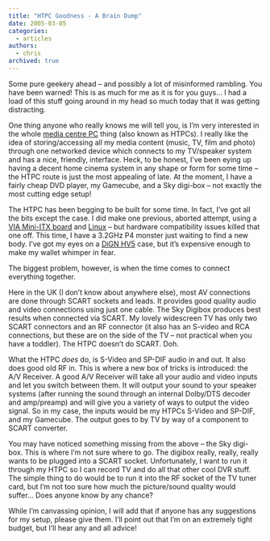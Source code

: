 ```yaml
---
title: "HTPC Goodness - A Brain Dump"
date: 2005-03-05
categories:
  - articles
authors:
  - chris
archived: true
---
```


Some pure geekery ahead – and possibly a lot of misinformed rambling. You have been warned! This is as much for me as it is for you guys… I had a load of this stuff going around in my head so much today that it was getting distracting.

One thing anyone who really knows me will tell you, is I’m very interested in the whole [media centre PC](https://web.archive.org/web/20060422031010/http://www.microsoft.com/uk/windowsxp/mediacenter/default.mspx) thing (also known as HTPCs). I really like the idea of storing/accessing all my media content (music, TV, film and photo) through one networked device which connects to my TV/speaker system and has a nice, friendly, interface. Heck, to be honest, I’ve been eying up having a decent home cinema system in any shape or form for some time – the HTPC route is just the most appealing of late. At the moment, I have a fairly cheap DVD player, my Gamecube, and a Sky digi-box – not exactly the most cutting edge setup!

The HTPC has been begging to be built for some time. In fact, I’ve got all the bits except the case. I did make one previous, aborted attempt, using a [VIA Mini-ITX board](http://www.mini-itx.com/) and [Linux](https://web.archive.org/web/20060422031010/http://www.epiawiki.org/wiki/tiki-index.php?page=EpiaHowto) – but hardware compatibility issues killed that one off. This time, I have a 3.2GHz P4 monster just waiting to find a new body. I’ve got my eyes on a [DiGN HV5](https://web.archive.org/web/20060422031010/http://www.iuneed.com/hv5.html) case, but it’s expensive enough to make my wallet whimper in fear.

The biggest problem, however, is when the time comes to connect everything together.

Here in the UK (I don’t know about anywhere else), most AV connections are done through SCART sockets and leads. It provides good quality audio and video connections using just one cable. The Sky Digibox produces best results when connected via SCART. My lovely widescreen TV has only two SCART connectors and an RF connector (it also has an S-video and RCA connections, but these are on the side of the TV – not practical when you have a toddler). The HTPC doesn’t do SCART. Doh.

What the HTPC _does_ do, is S-Video and SP-DIF audio in and out. It also does good old RF in. This is where a new box of tricks is introduced: the A/V Receiver. A good A/V Receiver will take all your audio and video inputs and let you switch between them. It will output your sound to your speaker systems (after running the sound through an internal Dolby/DTS decoder and amp/preamp) and will give you a variety of ways to output the video signal. So in my case, the inputs would be my HTPCs S-Video and SP-DIF, and my Gamecube. The output goes to by TV by way of a component to SCART converter.

You may have noticed something missing from the above – the Sky digi-box. This is where I’m not sure where to go. The digibox really, really, really wants to be plugged into a SCART socket. Unfortunately, I want to run it through my HTPC so I can record TV and do all that other cool DVR stuff. The simple thing to do would be to run it into the RF socket of the TV tuner card, but I’m not too sure how much the picture/sound quality would suffer… Does anyone know by any chance?

While I’m canvassing opinion, I will add that if anyone has any suggestions for my setup, please give them. I’ll point out that I’m on an extremely tight budget, but I’ll hear any and all advice!
